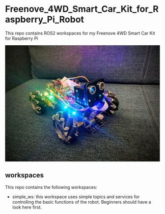 # Freenove_4WD_Smart_Car_Kit_for_Raspberry_Pi_Robot

This repo contains ROS2 workspaces for my Freenove 4WD Smart Car Kit for Raspberry Pi

![unmodified kit car](assets/kit.jpg)

## workspaces

This repo contains the following workspaces:

* simple_ws: this workspace uses simple topics and services for controlling the basic functions of the robot. Beginners should have a look here first.